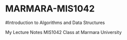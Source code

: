 # MARMARA-MIS1042

#Introduction to Algorithms and Data Structures

My Lecture Notes MIS1042 Class at Marmara University
